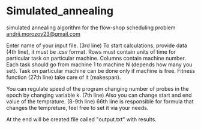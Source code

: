 # Simulated_annealing
 simulated annealing algorithm for the flow-shop scheduling problem
andrii.morozov23@gmail.com 

Enter name of your input file. (3rd line)
To start calculations, provide data (4th line), it must be .csv format.
Rows must contain units of time for particular task on particular machine.
Columns contain machine number.
Each task should go from machine 1 to machine N (depends how many you set).
Task on particular machine can be done only if machine is free.
Fitness function (27th line) take care of it (makespan).

You can regulate speed of the program changing number of probes in the epoch by changing variable k. (7th line)
Also you can change start and end value of the temprature. (8-9th line)
66th line is responsible for formula that changes the tempreture, feel free to set it via your needs.

At the end will be created file called "output.txt" with results.
